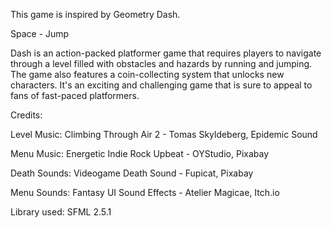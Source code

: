 This game is inspired by Geometry Dash. 

Space - Jump

Dash is an action-packed platformer game that requires players to navigate
through a level filled with obstacles and hazards by running and jumping. 
The game also features a coin-collecting system that unlocks new characters. 
It's an exciting and challenging game that is sure to appeal to fans of 
fast-paced platformers.

Credits:

Level Music: Climbing Through Air 2 - Tomas Skyldeberg, Epidemic Sound

Menu Music: Energetic Indie Rock Upbeat - OYStudio, Pixabay

Death Sounds: Videogame Death Sound - Fupicat, Pixabay

Menu Sounds: Fantasy UI Sound Effects - Atelier Magicae, Itch.io

Library used: SFML 2.5.1
